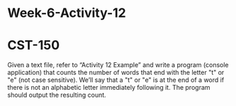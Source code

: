 # Week-6-Activity-12
# CST-150

Given a text file, refer to “Activity 12 Example” and write a program (console application) that counts the number of words 
that end with the letter "t" or "e" (not case sensitive). We’ll say that a "t" or "e" is at the end of a word if there is not 
an alphabetic letter immediately following it. The program should output the resulting count.
